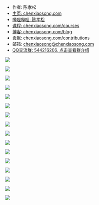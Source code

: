 <!-- sign begin -->
- 作者: 陈孝松
- [主页: chenxiaosong.com](https://chenxiaosong.com/)
- [哔哩哔哩: 陈孝松](https://chenxiaosong.com/bili)
- [课程: chenxiaosong.com/courses](https://chenxiaosong.com/courses.html)
- [博客: chenxiaosong.com/blog](https://chenxiaosong.com/blog.html)
- [贡献: chenxiaosong.com/contributions](https://chenxiaosong.com/contributions.html)
- 邮箱: <chenxiaosong@chenxiaosong.com>
- [QQ交流群: 544216206, 点击查看群介绍](https://chenxiaosong.com/q.html)

<!-- sign end -->
![](https://gitee.com/chenxiaosonggitee/tmp/raw/master/calligraphy/zhaomengfu/zhaomengfu-01.jpg)

![](https://gitee.com/chenxiaosonggitee/tmp/raw/master/calligraphy/zhaomengfu/zhaomengfu-02.jpg)

![](https://gitee.com/chenxiaosonggitee/tmp/raw/master/calligraphy/zhaomengfu/zhaomengfu-03.jpg)

![](https://gitee.com/chenxiaosonggitee/tmp/raw/master/calligraphy/zhaomengfu/zhaomengfu-04.jpg)

![](https://gitee.com/chenxiaosonggitee/tmp/raw/master/calligraphy/zhaomengfu/zhaomengfu-05.jpg)

![](https://gitee.com/chenxiaosonggitee/tmp/raw/master/calligraphy/zhaomengfu/zhaomengfu-06.jpg)

![](https://gitee.com/chenxiaosonggitee/tmp/raw/master/calligraphy/zhaomengfu/zhaomengfu-07.jpg)

![](https://gitee.com/chenxiaosonggitee/tmp/raw/master/calligraphy/zhaomengfu/zhaomengfu-08.jpg)

![](https://gitee.com/chenxiaosonggitee/tmp/raw/master/calligraphy/zhaomengfu/zhaomengfu-09.jpg)

![](https://gitee.com/chenxiaosonggitee/tmp/raw/master/calligraphy/zhaomengfu/zhaomengfu-10.jpg)

![](https://gitee.com/chenxiaosonggitee/tmp/raw/master/calligraphy/zhaomengfu/zhaomengfu-11.jpg)

![](https://gitee.com/chenxiaosonggitee/tmp/raw/master/calligraphy/zhaomengfu/zhaomengfu-12.jpg)

![](https://gitee.com/chenxiaosonggitee/tmp/raw/master/calligraphy/zhaomengfu/zhaomengfu-13.jpg)

![](https://gitee.com/chenxiaosonggitee/tmp/raw/master/calligraphy/zhaomengfu/zhaomengfu-14.jpg)

![](https://gitee.com/chenxiaosonggitee/tmp/raw/master/calligraphy/zhaomengfu/zhaomengfu-15.jpg)

![](https://gitee.com/chenxiaosonggitee/tmp/raw/master/calligraphy/zhaomengfu/zhaomengfu-16.jpg)